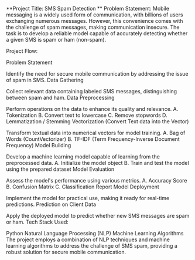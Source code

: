 **Project Title: SMS Spam Detection
**
Problem Statement:
Mobile messaging is a widely used form of communication, with billions of users exchanging numerous messages. 
However, this convenience comes with the challenge of spam messages, making communication insecure. The task 
is to develop a reliable model capable of accurately detecting whether a given SMS is spam or ham (non-spam).

Project Flow:

Problem Statement

Identify the need for secure mobile communication by addressing the issue of spam in SMS.
Data Gathering

Collect relevant data containing labeled SMS messages, distinguishing between spam and ham.
Data Preprocessing

Perform operations on the data to enhance its quality and relevance.
A. Tokenization
B. Convert text to lowercase
C. Remove stopwords
D. Lemmatization / Stemming
Vectorization (Convert Text data into the Vector)

Transform textual data into numerical vectors for model training.
A. Bag of Words (CountVectorizer)
B. TF-IDF (Term Frequency-Inverse Document Frequency)
Model Building

Develop a machine learning model capable of learning from the preprocessed data.
A. Initialize the model object
B. Train and test the model using the prepared dataset
Model Evaluation

Assess the model's performance using various metrics.
A. Accuracy Score
B. Confusion Matrix
C. Classification Report
Model Deployment

Implement the model for practical use, making it ready for real-time predictions.
Prediction on Client Data

Apply the deployed model to predict whether new SMS messages are spam or ham.
Tech Stack Used:

Python
Natural Language Processing (NLP)
Machine Learning Algorithms
The project employs a combination of NLP techniques and machine learning algorithms to address the challenge of SMS spam, providing a robust solution for secure mobile communication.






